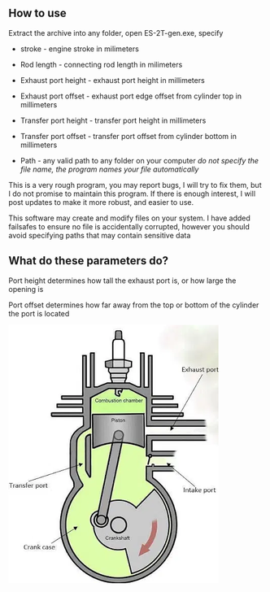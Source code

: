 ## How to use

Extract the archive into any folder, open ES-2T-gen.exe, specify 

- stroke - engine stroke in milimeters

- Rod length - connecting rod length in milimeters

- Exhaust port height - exhaust port height in millimeters

- Exhaust port offset - exhaust port edge offset from cylinder top in millimeters

- Transfer port height - transfer port height in millimeters

- Transfer port offset - transfer port offset from cylinder bottom in millimeters

- Path - any valid path to any folder on your computer *do not specify the file name, the program names your file automatically*

This is a very rough program, you may report bugs, I will try to fix them, but I do not promise to maintain this program. If there is enough interest, I will post updates to make it more robust, and easier to use.

This software may create and modify files on your system. I have added failsafes to ensure no file is accidentally corrupted, however you should avoid specifying paths that may contain sensitive data

## What do these parameters do?

Port height determines how tall the exhaust port is, or how large the opening is

Port offset determines how far away from the top or bottom of the cylinder the port is located

![](assets/2t_engine_diagram.png)